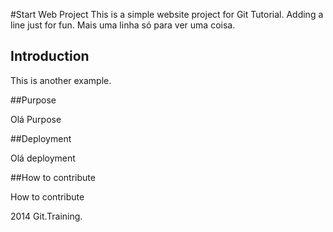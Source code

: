 #Start Web Project
This is a simple website project for Git Tutorial. Adding a line just for fun.  Mais uma linha só para ver uma coisa.

## Introduction

This is another example.

##Purpose

Olá Purpose

##Deployment

Olá deployment

##How to contribute

How to contribute

2014 Git.Training.